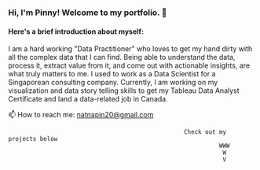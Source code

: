 ### Hi, I'm Pinny! Welcome to my portfolio.  👋

#### Here's a brief introduction about myself: 
I am a hard working "Data Practitioner" who loves to get my hand dirty with all the complex data that I can find. Being able to understand the data, process it, extract value from it, and come out with actionable insights, are what truly matters to me. I used to work as a Data Scientist for a Singaporean consulting company. Currently, I am working on my visualization and data story telling skills to get my Tableau Data Analyst Certificate and land a data-related job in Canada.

📫 How to reach me: natnapin20@gmail.com

                                                      Check out my projects below 
                                                                WWW
                                                                 W
                                                                 V
<!--
**PINNYTU/PINNYTU** is a ✨ _special_ ✨ repository because its `README.md` (this file) appears on your GitHub profile.

Here are some ideas to get you started:

- 🔭 I’m currently working on ...
- 🌱 I’m currently learning ...
- 👯 I’m looking to collaborate on ...
- 🤔 I’m looking for help with ...
- 💬 Ask me about ...
- 📫 How to reach me: ...
- 😄 Pronouns: ...
- ⚡ Fun fact: ...
-->
